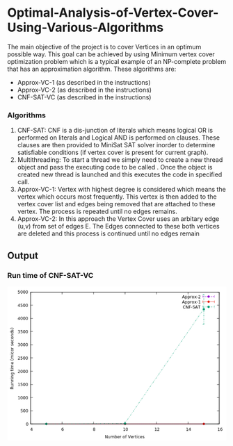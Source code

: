 # Optimal-Analysis-of-Vertex-Cover-Using-Various-Algorithms

The main objective of the project is to cover Vertices in an optimum possible way. This
goal can be achieved by using Minimum vertex cover optimization problem which is a typical example of an NP-complete problem that has an approximation algorithm. 
These algorithms are: 
- Approx-VC-1 (as described in the instructions)
- Approx-VC-2 (as described in the instructions)
- CNF-SAT-VC (as described in the instructions)

### Algorithms
1. CNF-SAT: 
CNF is a dis-junction of literals which means logical OR is performed on literals and
Logical AND is performed on clauses. These clauses are then provided to MiniSat SAT
solver inorder to determine satisfiable conditions (if vertex cover is present for current
graph). 
2. Multithreading: 
To start a thread we simply need to create a new thread object and pass the executing code to be called . Once the object is created new thread is launched and this executes the code in specified call. 
3. Approx-VC-1: 
Vertex with highest degree is considered which means the vertex which occurs most frequently. This vertex is then added to the vertex cover list and edges being removed that are attached to these vertex. The process is repeated until no edges remains. 
4. Approx-VC-2: 
In this approach the Vertex Cover uses an arbitary edge (u,v) from set of edges E. The Edges connected to these both vertices are deleted and this process is continued until no edges remain 


## Output 

### Run time of CNF-SAT-VC
![Runtime of CNF-SAT](photos/Duration15_3algo.png )



